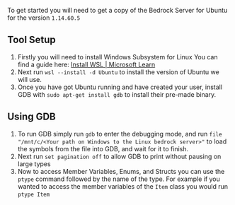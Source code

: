 To get started you will need to get a copy of the Bedrock Server for Ubuntu for the version `1.14.60.5`

## Tool Setup
1. Firstly you will need to install Windows Subsystem for Linux You can find a guide here: [Install WSL | Microsoft Learn](https://learn.microsoft.com/en-us/windows/wsl/install) 
2. Next run `wsl --install -d Ubuntu` to install the version of Ubuntu we will use. 
3. Once you have got Ubuntu running and have created your user, install GDB with `sudo apt-get install gdb` to install their pre-made binary.

## Using GDB
1. To run GDB simply run `gdb` to enter the debugging mode, and run `file "/mnt/c/<Your path on Windows to the Linux bedrock server>"` to load the symbols from the file into GDB, and wait for it to finish.
2. Next run `set pagination off` to allow GDB to print without pausing on large types
3. Now to access Member Variables, Enums, and Structs you can use the `ptype` command followed by the name of the type. For example if you wanted to access the member variables of the `Item` class you would run `ptype Item`
